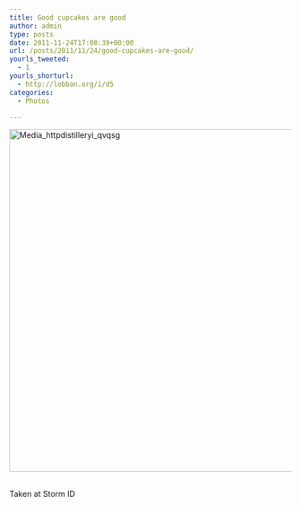 ```yaml
---
title: Good cupcakes are good
author: admin
type: posts
date: 2011-11-24T17:08:39+00:00
url: /posts/2011/11/24/good-cupcakes-are-good/
yourls_tweeted:
  - 1
yourls_shorturl:
  - http://lobban.org/i/d5
categories:
  - Photos

---
```

<div class='posterous_autopost'>
  <a href="http://instagr.am/p/VmgNv/"></p> 
  
  <div class='p_embed p_image_embed'>
    <a href="http://getfile0.posterous.com/getfile/files.posterous.com/nonimage/yrFzHBzDhIwvqkDeEzdbyppbmuhAbnGuHsfJatwtHGqBimrqjbsItcmyjxbh/media_httpdistilleryi_qvqsG.jpg.scaled1000.jpg"><img alt="Media_httpdistilleryi_qvqsg" height="612" src="https://getfile0.posterous.com/getfile/files.posterous.com/nonimage/yrFzHBzDhIwvqkDeEzdbyppbmuhAbnGuHsfJatwtHGqBimrqjbsItcmyjxbh/media_httpdistilleryi_qvqsG.jpg.scaled1000.jpg" width="612" /></a>
  </div>
  
  <p>
    </a><br />Taken at Storm ID</div>